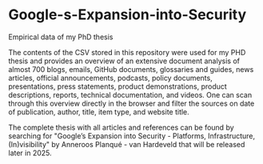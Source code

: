 # Google-s-Expansion-into-Security
Empirical data of my PhD thesis 

The contents of the CSV stored in this repository were used for my PHD thesis and provides an overview of an extensive document analysis of almost 700 blogs, emails, GitHub documents, glossaries and guides, news articles, official announcements, podcasts, policy documents, presentations, press statements, product demonstrations, product descriptions, reports, technical documentation, and videos. One can scan through this overview directly in the browser and filter the sources on date of publication, author, title, item type, and website title. 

The complete thesis with all articles and references can be found by searching for "Google’s Expansion into Security - Platforms, Infrastructure, (In)visibility" by Anneroos Planqué - van Hardeveld that will be released later in 2025.
